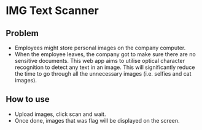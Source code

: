 # IMG Text Scanner

## Problem

- Employees might store personal images on the company computer.
- When the employee leaves, the company got to make sure there are no sensitive documents. This web app aims to utilise optical character recognition to detect any text in an image. This will significantly reduce the time to go through all the unnecessary images (i.e. selfies and cat images).

## How to use

- Upload images, click scan and wait.
- Once done, images that was flag will be displayed on the screen.
